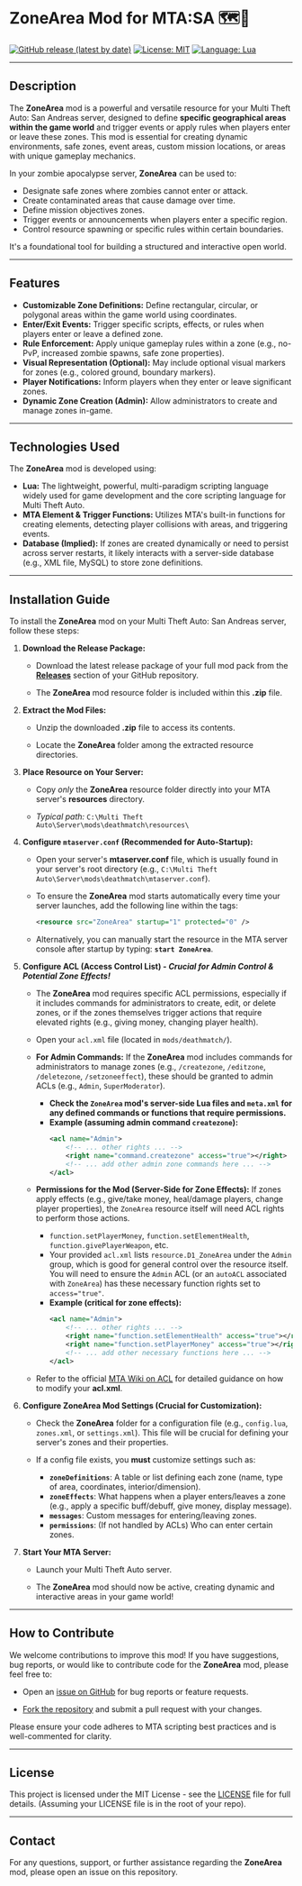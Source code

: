 # ZoneArea Mod for MTA:SA 🗺️📍

[![GitHub release (latest by date)](https://img.shields.io/github/v/release/Maniseniler/PackZombieMTA)](https://github.com/Maniseniler/PackZombieMTA/releases/latest)
[![License: MIT](https://img.io/badge/License-MIT-yellow.svg)](https://opensource.org/licenses/MIT)
[![Language: Lua](https://img.io/badge/Language-Lua-blue?logo=lua)](https://www.lua.org/)

---

## **Description**

The **ZoneArea** mod is a powerful and versatile resource for your Multi Theft Auto: San Andreas server, designed to define **specific geographical areas within the game world** and trigger events or apply rules when players enter or leave these zones. This mod is essential for creating dynamic environments, safe zones, event areas, custom mission locations, or areas with unique gameplay mechanics.

In your zombie apocalypse server, **ZoneArea** can be used to:
* Designate safe zones where zombies cannot enter or attack.
* Create contaminated areas that cause damage over time.
* Define mission objectives zones.
* Trigger events or announcements when players enter a specific region.
* Control resource spawning or specific rules within certain boundaries.

It's a foundational tool for building a structured and interactive open world.

---

## **Features**

* **Customizable Zone Definitions:** Define rectangular, circular, or polygonal areas within the game world using coordinates.
* **Enter/Exit Events:** Trigger specific scripts, effects, or rules when players enter or leave a defined zone.
* **Rule Enforcement:** Apply unique gameplay rules within a zone (e.g., no-PvP, increased zombie spawns, safe zone properties).
* **Visual Representation (Optional):** May include optional visual markers for zones (e.g., colored ground, boundary markers).
* **Player Notifications:** Inform players when they enter or leave significant zones.
* **Dynamic Zone Creation (Admin):** Allow administrators to create and manage zones in-game.

---

## **Technologies Used**

The **ZoneArea** mod is developed using:

* **Lua:** The lightweight, powerful, multi-paradigm scripting language widely used for game development and the core scripting language for Multi Theft Auto.
* **MTA Element & Trigger Functions:** Utilizes MTA's built-in functions for creating elements, detecting player collisions with areas, and triggering events.
* **Database (Implied):** If zones are created dynamically or need to persist across server restarts, it likely interacts with a server-side database (e.g., XML file, MySQL) to store zone definitions.

---

## **Installation Guide**

To install the **ZoneArea** mod on your Multi Theft Auto: San Andreas server, follow these steps:

1.  **Download the Release Package:**

    * Download the latest release package of your full mod pack from the [**Releases**](https://github.com/Maniseniler/PackZombieMTA/releases) section of your GitHub repository.

    * The **ZoneArea** mod resource folder is included within this **.zip** file.

2.  **Extract the Mod Files:**

    * Unzip the downloaded **.zip** file to access its contents.

    * Locate the **ZoneArea** folder among the extracted resource directories.

3.  **Place Resource on Your Server:**

    * Copy *only* the **ZoneArea** resource folder directly into your MTA server's **resources** directory.

    * *Typical path:* `C:\Multi Theft Auto\Server\mods\deathmatch\resources\`

4.  **Configure `mtaserver.conf` (Recommended for Auto-Startup):**

    * Open your server's **mtaserver.conf** file, which is usually found in your server's root directory (e.g., `C:\Multi Theft Auto\Server\mods\deathmatch\mtaserver.conf`).

    * To ensure the **ZoneArea** mod starts automatically every time your server launches, add the following line within the **<server>** tags:

        ```xml
        <resource src="ZoneArea" startup="1" protected="0" />
        ```

    * Alternatively, you can manually start the resource in the MTA server console after startup by typing: **`start ZoneArea`**.

5.  **Configure ACL (Access Control List) - **_Crucial for Admin Control & Potential Zone Effects!_****

    * The **ZoneArea** mod requires specific ACL permissions, especially if it includes commands for administrators to create, edit, or delete zones, or if the zones themselves trigger actions that require elevated rights (e.g., giving money, changing player health).

    * Open your `acl.xml` file (located in `mods/deathmatch/`).

    * **For Admin Commands:** If the **ZoneArea** mod includes commands for administrators to manage zones (e.g., `/createzone`, `/editzone`, `/deletezone`, `/setzoneeffect`), these should be granted to admin ACLs (e.g., `Admin`, `SuperModerator`).
        * **Check the `ZoneArea` mod's server-side Lua files and `meta.xml` for any defined commands or functions that require permissions.**
        * **Example (assuming admin command `createzone`):**
            ```xml
            <acl name="Admin">
                <!-- ... other rights ... -->
                <right name="command.createzone" access="true"></right>
                <!-- ... add other admin zone commands here ... -->
            </acl>
            ```

    * **Permissions for the Mod (Server-Side for Zone Effects):** If zones apply effects (e.g., give/take money, heal/damage players, change player properties), the `ZoneArea` resource itself will need ACL rights to perform those actions.
        * `function.setPlayerMoney`, `function.setElementHealth`, `function.givePlayerWeapon`, etc.
        * Your provided `acl.xml` lists `resource.D1_ZoneArea` under the `Admin` group, which is good for general control over the resource itself. You will need to ensure the `Admin` ACL (or an `autoACL` associated with `ZoneArea`) has these necessary function rights set to `access="true"`.
        * **Example (critical for zone effects):**
            ```xml
            <acl name="Admin">
                <!-- ... other rights ... -->
                <right name="function.setElementHealth" access="true"></right>
                <right name="function.setPlayerMoney" access="true"></right>
                <!-- ... add other necessary functions here ... -->
            </acl>
            ```

    * Refer to the official [MTA Wiki on ACL](https://wiki.multitheftauto.com/wiki/ACL) for detailed guidance on how to modify your **acl.xml**.

6.  **Configure ZoneArea Mod Settings (Crucial for Customization):**

    * Check the **ZoneArea** folder for a configuration file (e.g., `config.lua`, `zones.xml`, or `settings.xml`). This file will be crucial for defining your server's zones and their properties.

    * If a config file exists, you **must** customize settings such as:
        * **`zoneDefinitions`**: A table or list defining each zone (name, type of area, coordinates, interior/dimension).
        * **`zoneEffects`**: What happens when a player enters/leaves a zone (e.g., apply a specific buff/debuff, give money, display message).
        * **`messages`**: Custom messages for entering/leaving zones.
        * **`permissions`**: (If not handled by ACLs) Who can enter certain zones.

7.  **Start Your MTA Server:**

    * Launch your Multi Theft Auto server.

    * The **ZoneArea** mod should now be active, creating dynamic and interactive areas in your game world!

---

## **How to Contribute**

We welcome contributions to improve this mod! If you have suggestions, bug reports, or would like to contribute code for the **ZoneArea** mod, please feel free to:

* Open an [issue on GitHub](https://github.com/Maniseniler/PackZombieMTA/issues) for bug reports or feature requests.

* [Fork the repository](https://github.com/Maniseniler/PackZombieMTA/fork) and submit a pull request with your changes.

Please ensure your code adheres to MTA scripting best practices and is well-commented for clarity.

---

## **License**

This project is licensed under the MIT License - see the [LICENSE](https://github.com/Maniseniler/PackZombieMTA/blob/main/LICENSE) file for full details. (Assuming your LICENSE file is in the root of your repo).

---

## **Contact**

For any questions, support, or further assistance regarding the **ZoneArea** mod, please open an issue on this repository.
